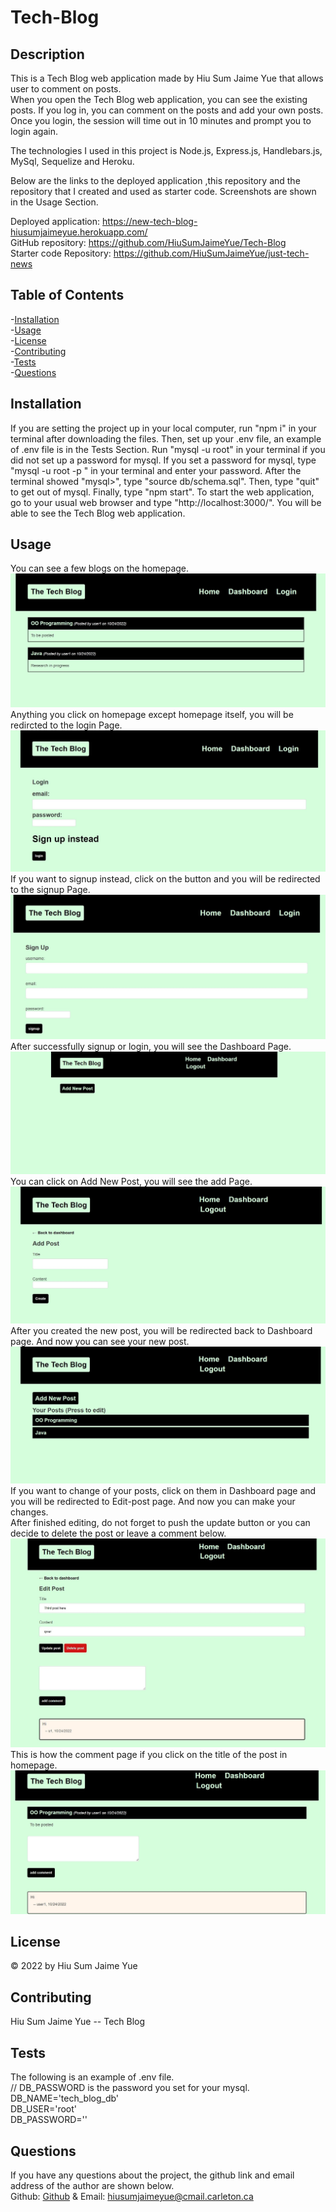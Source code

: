 # Tech-Blog
                
## Description   

This is a Tech Blog web application made by Hiu Sum Jaime Yue that allows user to comment on posts.         
When you open the Tech Blog web application, you can see the existing posts. 
If you log in, you can comment on the posts and add your own posts. Once you login, the session will time out in 10 minutes and prompt you to login again.     

The technologies I used in this project is Node.js, Express.js, Handlebars.js, MySql, Sequelize and Heroku.

Below are the links to the deployed application ,this repository and the repository that I created and used as starter code. Screenshots are shown in the Usage Section.

Deployed application: https://new-tech-blog-hiusumjaimeyue.herokuapp.com/        
GitHub repository: https://github.com/HiuSumJaimeYue/Tech-Blog          
Starter code Repository: https://github.com/HiuSumJaimeYue/just-tech-news

## Table of Contents               
-[Installation](#installation)          
-[Usage](#usage)          
-[License](#license)          
-[Contributing](#contributing)          
-[Tests](#tests)        
-[Questions](#questions)        

## Installation         
If you are setting the project up in your local computer, run "npm i" in your terminal after downloading the files. Then, set up your .env file, an example of .env file is in the Tests Section. Run "mysql -u root" in your terminal if you did not set up a password for mysql. If you set a password for mysql, type "mysql -u root -p " in your terminal and enter your password. After the terminal showed "mysql>", type "source db/schema.sql". Then, type "quit" to get out of mysql. Finally, type "npm start". To start the web application, go to your usual web browser and type "http://localhost:3000/". You will be able to see the Tech Blog web application.                

## Usage         
You can see a few blogs on the homepage.           
![Homepage Preview](https://github.com/HiuSumJaimeYue/Tech-Blog/blob/main/Screenshots/HomepagePreview.jpg "Homepage Preview")                    
Anything you click on homepage except homepage itself, you will be redircted to the login Page.             
![Login Preview 1](https://github.com/HiuSumJaimeYue/Tech-Blog/blob/main/Screenshots/LoginPagePreview.jpg "Login Preview 1")              
If you want to signup instead, click on the button and you will be redirected to the signup Page.       
![Signup Preview 1](https://github.com/HiuSumJaimeYue/Tech-Blog/blob/main/Screenshots/SignupPagePreview.jpg "Signup Preview 1")    
After successfully signup or login, you will see the Dashboard Page.                
![Dashboard Preview 1](https://github.com/HiuSumJaimeYue/Tech-Blog/blob/main/Screenshots/DashboardPagePreview.jpg "Dashboard Page Preview 1")                        
You can click on Add New Post, you will see the add Page.            
![Add Preview 1](https://github.com/HiuSumJaimeYue/Tech-Blog/blob/main/Screenshots/AddPagePreview.jpg "Add Preview 1")              
After you created the new post, you will be redirected back to Dashboard page. And now you can see your new post.               
![New-Dashboard Preview 1](https://github.com/HiuSumJaimeYue/Tech-Blog/blob/main/Screenshots/NewDashboardPagePreview.jpg "New-Dashboard Preview 1")              
If you want to change of your posts, click on them in Dashboard page and you will be redirected to Edit-post page. And now you can make your changes.           
After finished editing, do not forget to push the update button or you can decide to delete the post or leave a comment below.            
![Edit Preview 1](https://github.com/HiuSumJaimeYue/Tech-Blog/blob/main/Screenshots/EditPagePreview.jpg "Edit Preview 1")                                   
This is how the comment page if you click on the title of the post in homepage.          
![Comment Preview 1](https://github.com/HiuSumJaimeYue/Tech-Blog/blob/main/Screenshots/CommentPagePreview.jpg "Comment Preview 1")      


## License         
&copy; 2022 by Hiu Sum Jaime Yue               

## Contributing         
Hiu Sum Jaime Yue -- Tech Blog          

## Tests         
The following is an example of .env file.           
// DB_PASSWORD is the password you set for your mysql.           
DB_NAME='tech_blog_db'          
DB_USER='root'              
DB_PASSWORD=''                  



## Questions         
If you have any questions about the project, 
the github link and email address of the author are shown below.                   
Github: [Github](https://github.com/HiuSumJaimeYue) 
& Email: [hiusumjaimeyue@cmail.carleton.ca](mailto:hiusumjaimeyue@cmail.carleton.ca)
